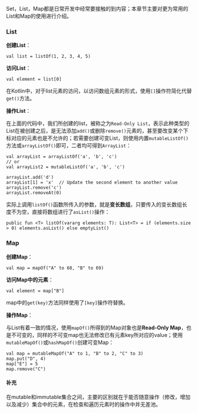 Set，List，Map都是日常开发中经常要接触的到内容；本章节主要对更为常用的List和Map的使用进行介绍。

### List
**创建List**：

	val list = listOf(1, 2, 3, 4, 5)

**访问List**：

	val element = list[0]

在Kotlin中，对于list元素的访问，以访问数组元素的形式，使用`[]`操作符简化代替`get()`方法。

**操作List**：

在上面的代码中，我们所创建的list，被称之为`Read-Only List`，表示此种类型的List在被创建之后，是无法添加`add()`或删除`remove()`元素的，甚至要改变某个下标对应的元素也是不允许的；若需要创建可变List，则使用内置`mutableListOf()`方法或`arrayListOf()`即可，二者均可得到`ArrayList`：

	val arrayList = arrayListOf('a', 'b', 'c')
	// or
	val arrayList2 = mutableListOf('a', 'b', 'c')
	
	arrayList.add('d')
	arrayList[1] = 'x'	// Update the second element to another value
	arrayList.remove('c')
	arrayList.removeAt(0)


实际上调用`listOf()`函数所传入的参数，就是**变长数组**，只要传入的变长数组长度不为空，直接将数组进行了`asList()`操作：

	public fun <T> listOf(vararg elements: T): List<T> = if (elements.size > 0) elements.asList() else emptyList()


### Map

**创建Map**：

	val map = mapOf("A" to 68, "B" to 69)

**访问Map中的元素**：
	
	val element = map["B"]

map中的`get(key)`方法同样使用了`[key]`操作符替换。

**操作Map**：

与List有着一致的情况，使用`mapOf()`所得到的Map对象也是**Read-Only Map**，也是不可变的，同样的不可变map也无法修改已有元素key所对应的value；使用`mutableMapOf()`或`hashMapOf()`创建可变Map：

	val map = mutableMapOf("A" to 1, "B" to 2, "C" to 3)
	map.put("D", 4)
	map["E"] = 5
	map.remove("C")


#### 补充
在mutable和immutable集合之间，主要的区别就在于能否随意操作（修改，增加以及减少）集合中的元素，在检查和遍历元素时的操作中并无差池。